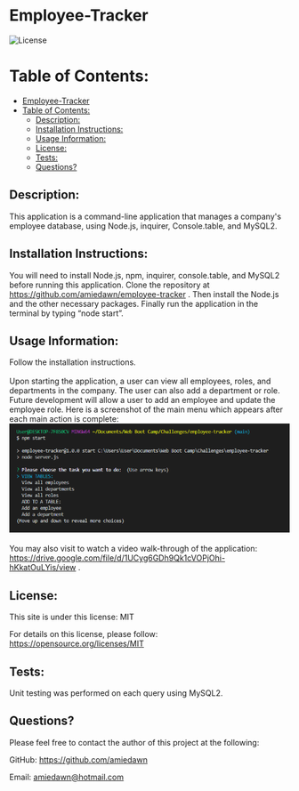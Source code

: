 # Employee-Tracker

![License](https://img.shields.io/badge/License-MIT-green.svg)

# Table of Contents:
- [Employee-Tracker](#employee-tracker)
- [Table of Contents:](#table-of-contents)
  - [Description:](#description)
  - [Installation Instructions:](#installation-instructions)
  - [Usage Information:](#usage-information)
  - [License:](#license)
  - [Tests:](#tests)
  - [Questions?](#questions)

## Description: 

This application is a command-line application that manages a company's employee database, using Node.js, inquirer, Console.table, and MySQL2. 
## Installation Instructions:

You will need to install Node.js, npm, inquirer, console.table, and MySQL2 before running this application. Clone the repository at https://github.com/amiedawn/employee-tracker . Then install the Node.js and the other necessary packages. Finally run the application in the terminal by typing “node start”.

## Usage Information:

Follow the installation instructions.<br><br>Upon starting the application, a user can view all employees, roles, and departments in the company. The user can also add a department or role. Future development will allow a user to add an employee and update the employee role. Here is a screenshot of the main menu which appears after each main action is complete: ![Screenshot](employee-tracker.png)<br><br>You may also visit to watch a video walk-through of the application: https://drive.google.com/file/d/1UCyg6GDh9Qk1cVOPjOhi-hKkatOuLYis/view .

## License:

This site is under this license: MIT

For details on this license, please follow: https://opensource.org/licenses/MIT

## Tests:

Unit testing was performed on each query using MySQL2.

## Questions?

Please feel free to contact the author of this project at the following:

GitHub: <https://github.com/amiedawn>

Email:  <amiedawn@hotmail.com>